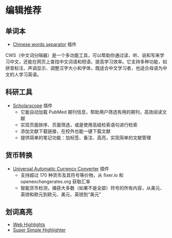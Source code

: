 # 编辑推荐

## 单词本
- [Chinese words separator](https://chromewebstore.google.com/detail/chinese-words-separator-c/gacfacdpfimbkgcnlegknnmcccjgcbnp) 插件

CWS（中文词分隔器）是一个多功能工具，可以帮助你通过读、听、说和写来学习中文，还能在网页上查找中文词语和短语，提高学习效率。它支持多种功能，如拼音标注、声调显示、调整汉字大小和字体，既适合中文学习者，也适合母语为中文的人学习英语。

## 科研工具
- [Scholarscope](https://www.scholarscope.online/) 插件
    - 它能自动加载 PubMed 期刊信息，帮助用户筛选有用的期刊，高效阅读文献
    - 实现页面排序、页面筛选，或是使用高级检索语句进行检索
    - 添加文献下载链接，在校外也能一键下载文献
    - 提供简单的笔记功能：加标签、备注、高亮，实现简单的文献管理

## 货币转换
- [Universal Automatic Currency Converter](https://chromewebstore.google.com/detail/hbjagjepkeogombomfeefdmjnclgojli?hl=zh-CN&utm_source=ext_sidebar) 插件
    - 支持超过 170 种货币及其符号等价物，从 fixer.io 和 openexchangerates.org 获取汇率
    - 智能货币检测，捕获大多数（如果不是全部）符号的所有内容，从美元、英镑和欧元到欧元、美元、英镑到“美元”

## 划词高亮
- [Web Highlights](https://web-highlights.com/blog/welcome/)
- [Super Simple Highlighter](https://chromewebstore.google.com/detail/super-simple-highlighter/hhlhjgianpocpoppaiihmlpgcoehlhio)
